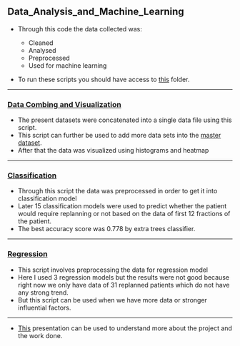 ## Data_Analysis_and_Machine_Learning

* Through this code the data collected was:<br>
  *  Cleaned<br>
  *  Analysed<br>
  *  Preprocessed<br>
  *  Used for machine learning<br>

* To run these scripts you should have access to [this](https://drive.google.com/drive/folders/1e7VH-aApdMa6oUCCbxbKbKHUNHiO8RR_?usp=sharing) folder.
<hr>

### [Data Combing and Visualization](https://github.com/Srishti013/HNC_project/blob/Srishti/Data_Analysis_and_Machine_Learning/data_combing_and_visualization.py)

* The present datasets were concatenated into a single data file using this script.
* This script can further be used to add more data sets into the [master dataset](https://github.com/Srishti013/HNC_project/blob/Srishti/Datafiles/master.csv).
* After that the data was visualized using histograms and heatmap
<hr>

### [Classification](https://github.com/Srishti013/HNC_project/blob/Srishti/Data_Analysis_and_Machine_Learning/data_cleaning%2C_preparation_and_classification.py)

* Through this script the data was preprocessed in order to get it into classification model
* Later 15 classification models were used to predict whether the patient would require replanning or not based on the data of first 12 fractions of the patient.
* The best accuracy score was 0.778 by extra trees classifier.
<hr>

### [Regression](https://github.com/Srishti013/HNC_project/blob/Srishti/Data_Analysis_and_Machine_Learning/regression.py)
* This script involves preprocessing the data for regression model
* Here I used 3 regression models but the results were not good because right now we only have data of 31 replanned patients which do not have any strong trend.
* But this script can be used when we have more data or stronger influential factors.
<hr>

* [This](https://github.com/Srishti013/HNC_project/blob/Srishti/Data_Analysis_and_Machine_Learning/FMT.pptx) presentation can be used to understand more about the project and the work done.
